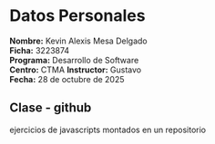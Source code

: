 # Datos Personales

**Nombre:** Kevin Alexis Mesa Delgado  
**Ficha:** 3223874  
**Programa:** Desarrollo de Software  
**Centro:** CTMA 
**Instructor:** Gustavo  
**Fecha:** 28 de octubre de 2025  


## Clase - github
ejercicios de javascripts montados en un repositorio
